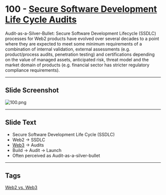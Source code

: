 # 100 - [Secure Software Development Life Cycle Audits](Secure%20Software%20Development%20Life%20Cycle%20Audits.md)

Audit-as-a-Silver-Bullet: Secure Software Development Lifecycle (SSDLC) processes for Web2 products have evolved over several decades to a point where they are expected to meet some minimum requirements of a combination of internal validation, external assessments (e.g. product/process audits, penetration testing) and certifications depending on the value of managed assets, anticipated risk, threat model and the market domain of products (e.g. financial sector has stricter regulatory compliance requirements).

___
## Slide Screenshot
![100.png](../../images/ethereum101/100.png)
___
## Slide Text
- Secure Software Development Life Cycle (SSDLC)
- Web2 -> SSDLC
- [Web3](Web3.md) -> Audits
- Build -> Audit -> Launch
- Often perceived as Audit-as-a-silver-bullet 
___
## Tags
[Web2 vs. Web3](Web2%20vs.%20Web3.md)
